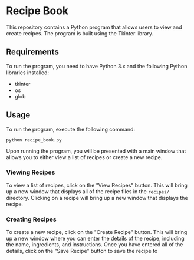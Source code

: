 <h1>Recipe Book</h1>
<p>This repository contains a Python program that allows users to view and create recipes. The program is built using
    the Tkinter library.</p>
<h2>Requirements</h2>
<p>To run the program, you need to have Python 3.x and the following Python libraries installed:</p>
<ul>
    <li>tkinter</li>
    <li>os</li>
    <li>glob</li>
</ul>
<h2>Usage</h2>
<p>To run the program, execute the following command:</p>
<code>python recipe_book.py</code>
<p>Upon running the program, you will be presented with a main window that allows you to either view a list of recipes
    or create a new recipe.</p>
<h3>Viewing Recipes</h3>
<p>To view a list of recipes, click on the "View Recipes" button. This will bring up a new window that displays all of
    the recipe files in the <code>recipes/</code> directory. Clicking on a recipe will bring up a new window that
    displays the recipe.</p>
<h3>Creating Recipes</h3>
<p>To create a new recipe, click on the "Create Recipe" button. This will bring up a new window where you can enter the
    details of the recipe, including the name, ingredients, and instructions. Once you have entered all of the details,
    click on the "Save Recipe" button to save the recipe to</p>

